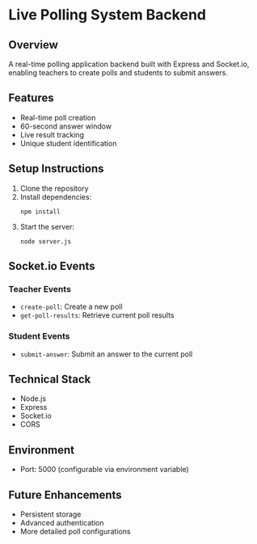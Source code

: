 # Live Polling System Backend

## Overview
A real-time polling application backend built with Express and Socket.io, enabling teachers to create polls and students to submit answers.

## Features
- Real-time poll creation
- 60-second answer window
- Live result tracking
- Unique student identification

## Setup Instructions
1. Clone the repository
2. Install dependencies:
   ```
   npm install
   ```
3. Start the server:
   ```
   node server.js
   ```

## Socket.io Events
### Teacher Events
- `create-poll`: Create a new poll
- `get-poll-results`: Retrieve current poll results

### Student Events
- `submit-answer`: Submit an answer to the current poll

## Technical Stack
- Node.js
- Express
- Socket.io
- CORS

## Environment
- Port: 5000 (configurable via environment variable)

## Future Enhancements
- Persistent storage
- Advanced authentication
- More detailed poll configurations
